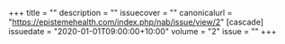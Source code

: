+++
title = ""
description = ""
issuecover = ""
canonicalurl = "https://epistemehealth.com/index.php/nab/issue/view/2"
[cascade]
  issuedate = "2020-01-01T09:00:00+10:00"
  volume = "2"
  issue = ""
+++